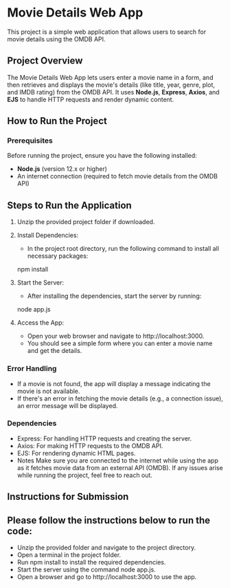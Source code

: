 # Movie Details Web App

This project is a simple web application that allows users to search for movie details using the OMDB API.

## Project Overview

The Movie Details Web App lets users enter a movie name in a form, and then retrieves and displays the movie's details (like title, year, genre, plot, and IMDB rating) from the OMDB API. It uses **Node.js**, **Express**, **Axios**, and **EJS** to handle HTTP requests and render dynamic content.

## How to Run the Project

### Prerequisites
Before running the project, ensure you have the following installed:

- **Node.js** (version 12.x or higher)
- An internet connection (required to fetch movie details from the OMDB API)

## Steps to Run the Application
1. Unzip the provided project folder if downloaded.

2. Install Dependencies:

    - In the project root directory, run the following command to install all necessary packages:

    npm install

3. Start the Server:
     - After installing the dependencies, start the server by running:

     node app.js

4. Access the App:
     - Open your web browser and navigate to http://localhost:3000.
     - You should see a simple form where you can enter a movie name and get the details.



### Error Handling
- If a movie is not found, the app will display a message indicating the movie is not available.
- If there's an error in fetching the movie details (e.g., a connection issue), an error message will be displayed.
### Dependencies
- Express: For handling HTTP requests and creating the server.
- Axios: For making HTTP requests to the OMDB API.
- EJS: For rendering dynamic HTML pages.
- Notes
Make sure you are connected to the internet while using the app as it fetches movie data from an external API (OMDB).
If any issues arise while running the project, feel free to reach out.
## Instructions for Submission

## Please follow the instructions below to run the code:

- Unzip the provided folder and navigate to the project directory.
- Open a terminal in the project folder.
- Run npm install to install the required dependencies.
- Start the server using the command node app.js.
- Open a browser and go to http://localhost:3000 to use the app.
